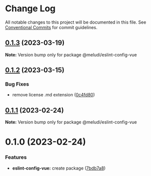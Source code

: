 # Change Log

All notable changes to this project will be documented in this file.
See [Conventional Commits](https://conventionalcommits.org) for commit guidelines.

## [0.1.3](https://github.com/meludi/eslint-config/compare/@meludi/eslint-config-vue@0.1.2...@meludi/eslint-config-vue@0.1.3) (2023-03-19)

**Note:** Version bump only for package @meludi/eslint-config-vue

## [0.1.2](https://github.com/meludi/eslint-config/compare/@meludi/eslint-config-vue@0.1.1...@meludi/eslint-config-vue@0.1.2) (2023-03-15)

### Bug Fixes

- remove license .md extension ([0c4fd80](https://github.com/meludi/eslint-config/commit/0c4fd80771fe7317e53b1a243c454aa46e122577))

## [0.1.1](https://github.com/meludi/eslint-config/compare/@meludi/eslint-config-vue@0.1.0...@meludi/eslint-config-vue@0.1.1) (2023-02-24)

**Note:** Version bump only for package @meludi/eslint-config-vue

# 0.1.0 (2023-02-24)

### Features

- **eslint-config-vue:** create package ([7bdb7a8](https://github.com/meludi/eslint-config/commit/7bdb7a8f00bdc7614ab21d170adb46e05d77b8dd))
